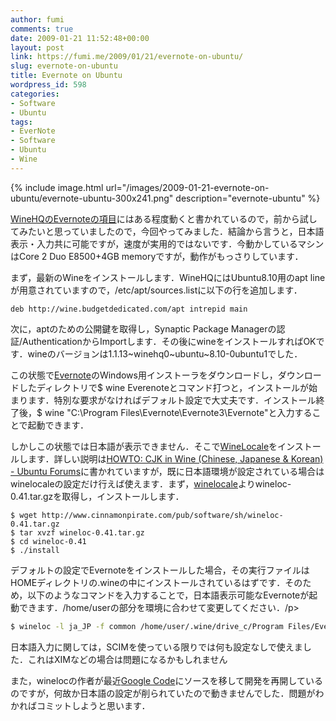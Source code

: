 ```yaml
---
author: fumi
comments: true
date: 2009-01-21 11:52:48+00:00
layout: post
link: https://fumi.me/2009/01/21/evernote-on-ubuntu/
slug: evernote-on-ubuntu
title: Evernote on Ubuntu
wordpress_id: 598
categories:
- Software
- Ubuntu
tags:
- EverNote
- Software
- Ubuntu
- Wine
---
```


{% include image.html url="/images/2009-01-21-evernote-on-ubuntu/evernote-ubuntu-300x241.png" description="evernote-ubuntu" %}

[WineHQのEvernoteの項目](http://appdb.winehq.org/objectManager.php?sClass=application&iId=2566)にはある程度動くと書かれているので，前から試してみたいと思っていましたので，今回やってみました．結論から言うと，日本語表示・入力共に可能ですが，速度が実用的ではないです．今動かしているマシンはCore 2 Duo E8500+4GB memoryですが，動作がもっさりしています．

まず，最新のWineをインストールします．WineHQにはUbuntu8.10用のapt lineが用意されていますので，/etc/apt/sources.listに以下の行を追加します．

```
deb http://wine.budgetdedicated.com/apt intrepid main
```

次に，aptのための公開鍵を取得し，Synaptic Package Managerの認証/AuthenticationからImportします．その後にwineをインストールすればOKです．wineのバージョンは1.1.13~winehq0~ubuntu~8.10-0ubuntu1でした．

この状態で[Evernote](http://evernote.com)のWindows用インストーラをダウンロードし，ダウンロードしたディレクトリで$ wine Everenoteとコマンド打つと，インストールが始まります．特別な要求がなければデフォルト設定で大丈夫です．インストール終了後，$ wine "C:\Program Files\Evernote\Evernote3\Evernote"と入力することで起動できます．

しかしこの状態では日本語が表示できません．そこで[WineLocale](http://cinnamonpirate.com/hobbies/software/winelocale/)をインストールします．詳しい説明は[HOWTO: CJK in Wine (Chinese, Japanese & Korean) - Ubuntu Forums](http://ubuntuforums.org/showthread.php?t=383628)に書かれていますが，既に日本語環境が設定されている場合はwinelocaleの設定だけ行えば使えます．まず，[winelocale](http://www.cinnamonpirate.com/software/winelocale/)よりwineloc-0.41.tar.gzを取得し，インストールします．

```
$ wget http://www.cinnamonpirate.com/pub/software/sh/wineloc-0.41.tar.gz
$ tar xvzf wineloc-0.41.tar.gz
$ cd wineloc-0.41
$ ./install
```

デフォルトの設定でEvernoteをインストールした場合，その実行ファイルはHOMEディレクトリの.wineの中にインストールされているはずです．そのため，以下のようなコマンドを入力することで，日本語表示可能なEvernoteが起動できます．/home/userの部分を環境に合わせて変更してください．/p>

```bash
$ wineloc -l ja_JP -f common /home/user/.wine/drive_c/Program Files/Evernote/Evernote3/Evernote.exe
```

日本語入力に関しては，SCIMを使っている限りでは何も設定なしで使えました．これはXIMなどの場合は問題になるかもしれません

また，winelocの作者が最近[Google Code](http://code.google.com/p/winelocale/)にソースを移して開発を再開しているのですが，何故か日本語の設定が削られていたので動きませんでした．問題がわかればコミットしようと思います．
